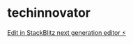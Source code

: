 # techinnovator

[Edit in StackBlitz next generation editor ⚡️](https://stackblitz.com/~/github.com/faique-sheikh-616/techinnovator)